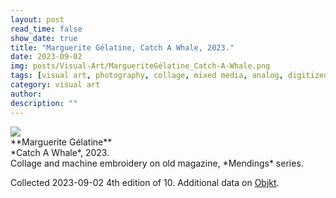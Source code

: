 ```yaml
---
layout: post
read_time: false
show_date: true
title: "Marguerite Gélatine, Catch A Whale, 2023."
date: 2023-09-02
img: posts/Visual-Art/MargueriteGélatine_Catch-A-Whale.png
tags: [visual art, photography, collage, mixed media, analog, digitized]
category: visual art
author: 
description: ""
---
```


<img src='./assets/img/posts/Visual-Art/MargueriteGélatine_Catch-A-Whale.png'>

<br>
**Marguerite Gélatine**
<br>*Catch A Whale*, 2023.
<br>Collage and machine embroidery on old magazine, *Mendings* series.

 <div class="page-separator"></div>

Collected 2023-09-02 4th edition of 10. Additional data on [Objkt](https://objkt.com/tokens/KT1Seiyh2zpBP2r6QUm6F88tKsFwvZiVyLDv/22).
